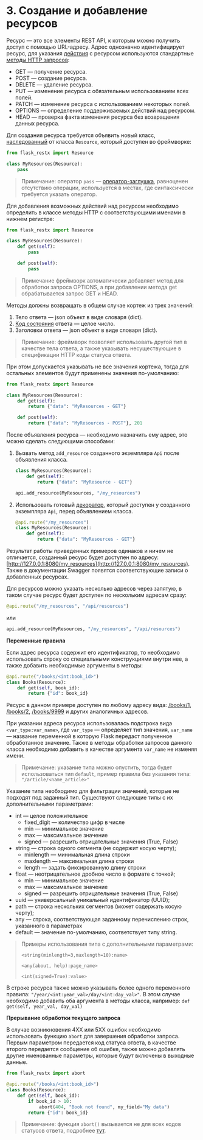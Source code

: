 # 3. Создание и добавление ресурсов

Ресурс — это все элементы REST API, к которым можно получить доступ с помощью URL-адресу. 
Адрес однозначно идентифицирует ресурс, для указания [действия](http://spring-projects.ru/understanding/rest/) с ресурсом используются стандартные [методы HTTP запросов](https://developer.mozilla.org/ru/docs/Web/HTTP/Methods):
* GET — получение ресурса.
* POST — создание ресурса.
* DELETE — удаление ресурса.
* PUT — изменение ресурса с обязательным использованием всех полей.
* PATCH — изменение ресурса с использованием некоторых полей.
* OPTIONS — определение поддерживаемых действий над ресурсом.
* HEAD — проверка факта изменения ресурса без возвращения данных ресурса.

Для создания ресурса требуется объявить новый класс, [наследованный](https://pythonworld.ru/osnovy/dekoratory.html) от класса `Resource`, который доступен во фреймворке:

```python
from flask_restx import Resource

class MyResources(Resource):
    pass
```

> Примечание: оператор `pass` — [оператор-заглушка](https://www.programiz.com/python-programming/pass-statement), равноценен отсутствию операции, используется в местах, где синтаксически требуется указать оператор.

Для добавления возможных действий над ресурсом необходимо определить в классе методы HTTP с соответствующими именами в нижнем регистре:

```python
from flask_restx import Resource

class MyResources(Resource):
    def get(self):
        pass

    def post(self):
        pass
```

> Примечание фреймворк автоматически добавляет метод для обработки запроса OPTIONS, а при добавлении метода get обрабатывается запрос GET и HEAD.

Методы должны возвращать в общем случае кортеж из трех значений: 
1. Тело ответа — json объект в виде словаря (dict).
2. [Код состояния](https://restfulapi.net/http-status-codes/) ответа — целое число.
3. Заголовки ответа — json объект в виде словаря (dict).

> Примечание: фреймворк позволяет использовать другой тип в качестве тела ответа, а также указывать несуществующие в спецификации HTTP коды статуса ответа.

При этом допускается указывать не все значения кортежа, тогда для остальных элементов будут применены значения по-умолчанию:

```python
from flask_restx import Resource

class MyResources(Resource):
    def get(self):
        return {"data": "MyResources - GET"}

    def post(self):
        return {"data": "MyResources - POST"}, 201
```

После объявления ресурса — необходимо назначить ему адрес, это можно сделать следующими способами: 
1. Вызвать метод `add_resource` созданного экземпляра `Api` после объявления класса.
    ```python
    class MyResources(Resource):
        def get(self):
            return {"data": "MyResource - GET"}
   
    api.add_resource(MyResources, "/my_resources")
    ```
2. Использовать готовый [декоратор](https://pythonworld.ru/osnovy/dekoratory.html), который доступен у созданного экземпляра `Api`, перед объявлением класса.
    ```python
    @api.route("/my_resources")
    class MyResources(Resource):
        def get(self):
            return {"data": "MyResources - GET"}
    ```

Результат работы приведенных примеров одинаков и ничем не отличается, созданный ресурс будет доступен по адресу: [http://127.0.0.1:8080/my_resources](http://127.0.0.1:8080/my_resources).
Также в документации Swagger появятся соответствующие записи о добавленных ресурсах. 

Для ресурсов можно указать несколько адресов через запятую, в таком случае ресурс будет доступен по нескольким адресам сразу:
```python
@api.route("/my_resources", "/api/resources")
```
или
```python
api.add_resource(MyResources, "/my_resources", "/api/resources")
```

**Переменные правила**

Если адрес ресурса содержит его идентификатор, то необходимо использовать строку со специальными конструкциями внутри нее, а также добавить необходимые аргументы в методы:

```python
@api.route("/books/<int:book_id>")
class Books(Resource):
    def get(self, book_id):
        return {"id": book_id}
```
Ресурс в данном примере доступен по любому адресу вида: [/books/1](/books/1), [/books/2](/books/2), [/books/9999](/books/9999) и других аналогичных адресов.

При указании адреса ресурса использовалась подстрока вида `<var_type:var_name>`, где `var_type` — определяет тип значения, `var_name` — название переменной в которую Flask передаст полученное обработанное значение. Также в методы обработки запросов данного класса необходимо добавить в качестве аргумента `var_name` не изменяя имени.

> Примечание: указание типа можно опустить, тогда будет использоваться тип `default`, пример правила без указания типа: `"/article/<name_article>"`

Указание типа необходимо для фильтрации значений, которые не подходят под заданный тип. Существуют следующие типы с их дополнительными параметрами: 
* int — целое положительное
   * fixed_digit — количество цифр в числе
   * min — минимальное значение
   * max — максимальное значение
   * signed — разрешить отрицательные значения (True, False)
* string — строка одного сегмента (не содержит косую черту);
   * minlength — минимальная длина строки
   * maxlength — максимальная длина строки
   * length — задать фиксированную длину строки
* float — неотрицательное дробное число в формате с точкой;
   * min — минимальное значение
   * max — максимальное значение
   * signed — разрешить отрицательные значения (True, False)
* uuid — универсальный уникальный идентификатор (UUID);
* path — строка нескольких сегментов (может содержать косую черту);
* any — строка, соответствующая заданному перечислению строк, указанного в параметрах
* default — значение по-умолчанию, соответствует типу string.

> Примеры использования типа с дополнительными параметрами: 
>
> `<string(minlength=3,maxlength=10):name>`
> 
> `<any(about, help):page_name>`
> 
> `<int(signed=True):value>`

В строке ресурса также можно указывать более одного переменного правила: `"/year/<int:year_val>/day/<int:day_val>"`.
В этом случае необходимо добавить оба аргумента в методы класса, например: `def get(self, year_val, day_val)` 

**Прерывание обработки текущего запроса**

В случае возникновения 4XX или 5XX ошибок необходимо использовать функцию `abort` для завершения обработки запроса. Первым параметром передается код статуса ответа, в качестве второго передается сообщение об ошибке, также можно добавлять другие именованные параметры, которые будут включены в выходные данные.

```python
from flask_restx import abort

@api.route("/books/<int:book_id>")
class Books(Resource):
    def get(self, book_id):
        if book_id > 10:
            abort(404, "Book not found", my_field="My data")
        return {"id": book_id}
```

> Примечание: функция `abort()` вызывается не для всех кодов статусов ответа, подробнее [тут](https://werkzeug.palletsprojects.com/en/1.0.x/exceptions/#error-classes).
